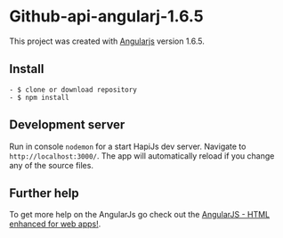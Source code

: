 # Github-api-angularj-1.6.5

This project was created with [Angularjs](https://angularjs.org) version 1.6.5.

## Install

    - $ clone or download repository
    - $ npm install

## Development server

Run in console `nodemon` for a start HapiJs dev server. Navigate to `http://localhost:3000/`. The app will automatically reload if you change any of the source files.

## Further help

To get more help on the AngularJs go check out the [AngularJS - HTML enhanced for web apps!](https://github.com/angular/angular.js).
